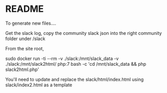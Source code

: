 README
======

To generate new files....

Get the slack log, copy the community slack json into the right community folder under /slack

From the site root, 

sudo docker run -ti --rm -v ./slack:/mnt/slack_data -v ./slack:/mnt/slack2html/ php:7 bash -c 'cd /mnt/slack_data && php slack2html.php'

You'll need to update and replace the slack/html/index.html using slack/index2.html as a template
